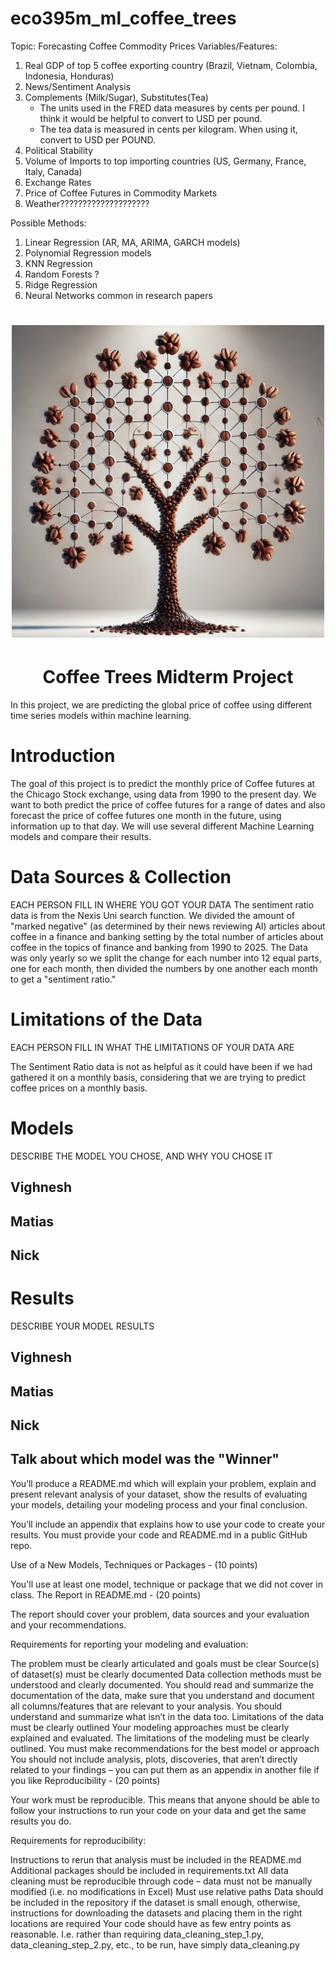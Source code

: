 # eco395m_ml_coffee_trees
Topic: Forecasting Coffee Commodity Prices
Variables/Features:
1) Real GDP of top 5 coffee exporting country (Brazil, Vietnam, Colombia, Indonesia, Honduras)
2) News/Sentiment Analysis
3) Complements (Milk/Sugar), Substitutes(Tea)
    * The units used in the FRED data measures by cents per pound. I think it would be helpful to convert to USD per pound.
    * The tea data is measured in cents per kilogram. When using it, convert to USD per POUND.
5) Political Stability
6) Volume of Imports to top importing countries (US, Germany, France, Italy, Canada)
7) Exchange Rates
8) Price of Coffee Futures in Commodity Markets
9) Weather????????????????????

Possible Methods:
1) Linear Regression (AR, MA, ARIMA, GARCH models)
2) Polynomial Regression models 
3) KNN Regression
4) Random Forests ?
5) Ridge Regression
6) Neural Networks common in research papers

<h1 align="center"><img src="images/decision_tree.png" width="500"></h1>
<h1 align="center">Coffee Trees Midterm Project</h1>
<div> In this project, we are predicting the global price of coffee using different time series models within machine learning.</div>


# Introduction
The goal of this project is to predict the monthly price of Coffee futures at the Chicago Stock exchange, using data from 1990 to the present day. We want to both predict the price of coffee futures for a range of dates and also forecast the price of coffee futures one month in the future, using information up to that day. We will use several different Machine Learning models and compare their results. 
# Data Sources & Collection 
EACH PERSON FILL IN WHERE YOU GOT YOUR DATA
The sentiment ratio data is from the Nexis Uni search function. We divided the amount of "marked negative" (as determined by their news reviewing AI) articles about coffee in a finance and banking setting by the total number of articles about coffee in the topics of finance and banking from 1990 to 2025. The Data was only yearly so we split the change for each number into 12 equal parts, one for each month, then divided the numbers by one another each month to get a "sentiment ratio."

# Limitations of the Data
EACH PERSON FILL IN WHAT THE LIMITATIONS OF YOUR DATA ARE

The Sentiment Ratio data is not as helpful as it could have been if we had gathered it on a monthly basis, considering that we are trying to predict coffee prices on a monthly basis. 

# Models
DESCRIBE THE MODEL YOU CHOSE, AND WHY YOU CHOSE IT
## Vighnesh

## Matias

## Nick

# Results
DESCRIBE YOUR MODEL RESULTS
## Vighnesh

## Matias

## Nick

## Talk about which model was the "Winner" 



You’ll produce a README.md which will explain your problem, explain and present relevant analysis of your dataset, show the results of evaluating your models, detailing your modeling process and your final conclusion.

You’ll include an appendix that explains how to use your code to create your results. You must provide your code and README.md in a public GitHub repo.

Use of a New Models, Techniques or Packages - (10 points)

You'll use at least one model, technique or package that we did not cover in class.
The Report in README.md - (20 points)

The report should cover your problem, data sources and your evaluation and your recommendations.

Requirements for reporting your modeling and evaluation:

The problem must be clearly articulated and goals must be clear
Source(s) of dataset(s) must be clearly documented
Data collection methods must be understood and clearly documented. You should read and summarize the documentation of the data, make sure that you understand and document all columns/features that are relevant to your analysis. You should understand and summarize what isn’t in the data too.
Limitations of the data must be clearly outlined
Your modeling approaches must be clearly explained and evaluated.
The limitations of the modeling must be clearly outlined.
You must make recommendations for the best model or approach
You should not include analysis, plots, discoveries, that aren’t directly related to your findings – you can put them as an appendix in another file if you like
Reproducibility - (20 points)

Your work must be reproducible. This means that anyone should be able to follow your instructions to run your code on your data and get the same results you do.

Requirements for reproducibility:

Instructions to rerun that analysis must be included in the README.md
Additional packages should be included in requirements.txt
All data cleaning must be reproducible through code – data must not be manually modified (i.e. no modifications in Excel)
Must use relative paths
Data should be included in the repository if the dataset is small enough, otherwise, instructions for downloading the datasets and placing them in the right locations are required
Your code should have as few entry points as reasonable. I.e. rather than requiring data_cleaning_step_1.py, data_cleaning_step_2.py, etc., to be run, have simply data_cleaning.py
